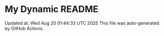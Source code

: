 # My Dynamic README
Updated at: Wed Aug 20 01:44:33 UTC 2025
This file was auto-generated by GitHub Actions.
